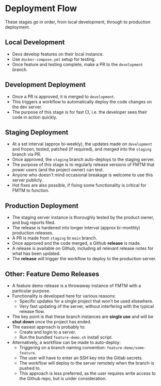 # Deployment Flow

These stages go in order, from local development, through to production deployment.

## Local Development

- Devs develop features on their local instance.
- Use `docker-compose.yml` setup for testing.
- Once feature and testing complete, make a PR to the `development` branch.

## Development Deployment

- Once a PR is approved, it is merged to `development`.
- This triggers a workflow to automatically deploy the code changes on the dev server.
- The purpose of this stage is for fast CI,
  i.e. the developer sees their code in action quickly.

## Staging Deployment

- At a set interval (approx bi-weekly),
  the updates made on `development` and frozen, tested,
  patched (if required), and merged into the `staging` branch via PR.
- Once approved, the `staging` branch auto-deploys to the staging server.
- The purpose of this stage is to regularly release versions of FMTM that
  power users (and the project owner) can test.
- Anyone who doesn't mind occasional breakage is welcome to use this server publicly.
- Hot fixes are also possible, if fixing some
  functionality is critical for FMTM to function.

## Production Deployment

- The staging server instance is thoroughly tested
  by the product owner, and bug reports filed.
- The release is hardened into longer interval (approx bi-monthly) production releases.
- A PR is made from `staging` to `main` branch.
- Once approved and the code merged, a Github **release** is made.
- A release is available on Github,
  including all relevant release notes for what has been updated.
- The **release** will trigger the workflow to deploy to the production server.

## Other: Feature Demo Releases

- A feature demo release is a throwaway instance of FMTM with a particular purpose.
- Functionality is developed here for various reasons:
  - Specific updates for a single project that won't be used elsewhere.
  - Very fast updating of the server,
    without interfering with the typical release flow.
- The key point is that these branch instances are **single use**
  and will be **shut down** once the project has ended.
- The easiest approach is probably to:
  - Create and login to a server.
  - Run the bundled `feature-demo.sh` install script.
- Alternatively, a workflow can be made to auto-deploy:
  - Triggering on a branch naming convention: `feature-demo/some-feature`.
  - The user will have to enter an SSH key into the Gitlab secrets.
  - The workflow will deploy to the server remotely
    when the branch is pushed to.
  - This approach is less preferred, as the user
    requires write access to the Github repo,
    but is under consideration.
